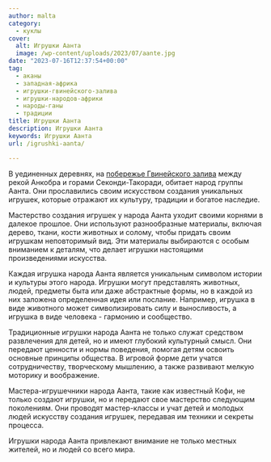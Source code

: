 ```yaml
---
author: malta
category:
  - куклы
cover:
  alt: Игрушки Аанта
  image: /wp-content/uploads/2023/07/aante.jpg
date: "2023-07-16T12:37:54+00:00"
tag:
  - аканы
  - западная-африка
  - игрушки-гвинейского-залива
  - игрушки-народов-африки
  - народы-ганы
  - традиции
title: Игрушки Аанта
description: Игрушки Аанта
keywords: Игрушки Аанта
url: /igrushki-aanta/

---
```

В уединенных деревнях, на [побережье Гвинейского залива](https://www.adora.ru/igrushki-akany/322/) между рекой Анкобра и горами Секонди-Такоради, обитает народ группы Аанта. Они прославились своим искусством создания уникальных игрушек, которые отражают их культуру, традиции и богатое наследие.

Мастерство создания игрушек у народа Аанта уходит своими корнями в далекое прошлое. Они используют разнообразные материалы, включая дерево, ткани, кости животных и солому, чтобы придать своим игрушкам неповторимый вид. Эти материалы выбираются с особым вниманием к деталям, что делает игрушки настоящими произведениями искусства.

Каждая игрушка народа Аанта является уникальным символом истории и культуры этого народа. Игрушки могут представлять животных, людей, предметы быта или даже абстрактные формы, но в каждой из них заложена определенная идея или послание. Например, игрушка в виде животного может символизировать силу и выносливость, а игрушка в виде человека \- гармонию и сообщество.

Традиционные игрушки народа Аанта не только служат средством развлечения для детей, но и имеют глубокий культурный смысл. Они передают ценности и нормы поведения, помогая детям освоить основные принципы общества. В игровой форме дети учатся сотрудничеству, творческому мышлению, а также развивают мелкую моторику и воображение.

Мастера-игрушечники народа Аанта, такие как известный Кофи, не только создают игрушки, но и передают свое мастерство следующим поколениям. Они проводят мастер-классы и учат детей и молодых людей искусству создания игрушек, передавая им техники и секреты процесса.

Игрушки народа Аанта привлекают внимание не только местных жителей, но и людей со всего мира.
